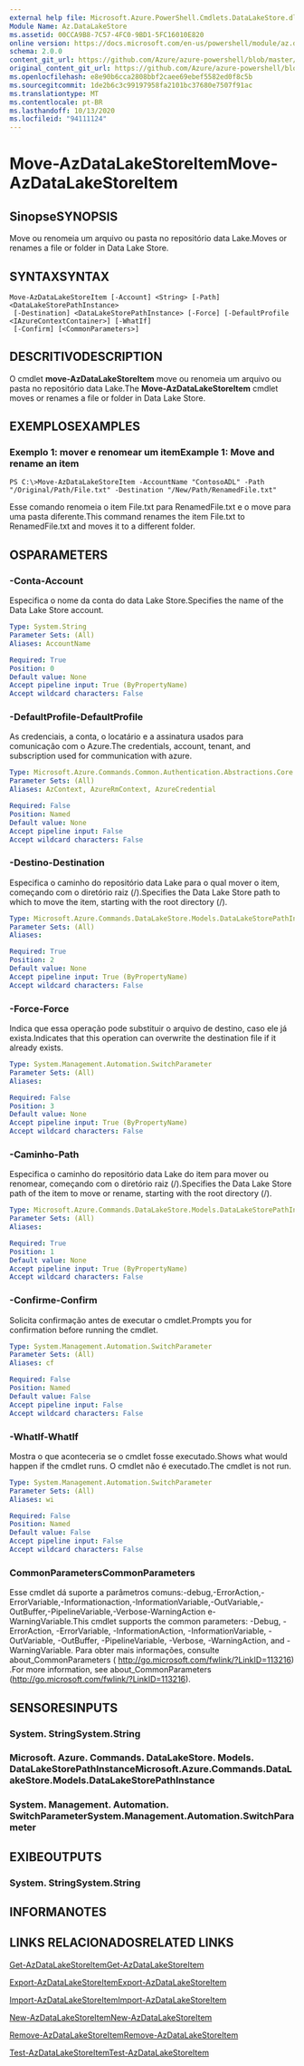 ```yaml
---
external help file: Microsoft.Azure.PowerShell.Cmdlets.DataLakeStore.dll-Help.xml
Module Name: Az.DataLakeStore
ms.assetid: 00CCA9B8-7C57-4FC0-9BD1-5FC16010E820
online version: https://docs.microsoft.com/en-us/powershell/module/az.datalakestore/move-azdatalakestoreitem
schema: 2.0.0
content_git_url: https://github.com/Azure/azure-powershell/blob/master/src/DataLakeStore/DataLakeStore/help/Move-AzDataLakeStoreItem.md
original_content_git_url: https://github.com/Azure/azure-powershell/blob/master/src/DataLakeStore/DataLakeStore/help/Move-AzDataLakeStoreItem.md
ms.openlocfilehash: e8e90b6cca2808bbf2caee69ebef5582ed0f8c5b
ms.sourcegitcommit: 1de2b6c3c99197958fa2101bc37680e7507f91ac
ms.translationtype: MT
ms.contentlocale: pt-BR
ms.lasthandoff: 10/13/2020
ms.locfileid: "94111124"
---
```

# <span data-ttu-id="9bce1-101">Move-AzDataLakeStoreItem</span><span class="sxs-lookup"><span data-stu-id="9bce1-101">Move-AzDataLakeStoreItem</span></span>

## <span data-ttu-id="9bce1-102">Sinopse</span><span class="sxs-lookup"><span data-stu-id="9bce1-102">SYNOPSIS</span></span>
<span data-ttu-id="9bce1-103">Move ou renomeia um arquivo ou pasta no repositório data Lake.</span><span class="sxs-lookup"><span data-stu-id="9bce1-103">Moves or renames a file or folder in Data Lake Store.</span></span>

## <span data-ttu-id="9bce1-104">SYNTAX</span><span class="sxs-lookup"><span data-stu-id="9bce1-104">SYNTAX</span></span>

```
Move-AzDataLakeStoreItem [-Account] <String> [-Path] <DataLakeStorePathInstance>
 [-Destination] <DataLakeStorePathInstance> [-Force] [-DefaultProfile <IAzureContextContainer>] [-WhatIf]
 [-Confirm] [<CommonParameters>]
```

## <span data-ttu-id="9bce1-105">DESCRITIVO</span><span class="sxs-lookup"><span data-stu-id="9bce1-105">DESCRIPTION</span></span>
<span data-ttu-id="9bce1-106">O cmdlet **move-AzDataLakeStoreItem** move ou renomeia um arquivo ou pasta no repositório data Lake.</span><span class="sxs-lookup"><span data-stu-id="9bce1-106">The **Move-AzDataLakeStoreItem** cmdlet moves or renames a file or folder in Data Lake Store.</span></span>

## <span data-ttu-id="9bce1-107">EXEMPLOS</span><span class="sxs-lookup"><span data-stu-id="9bce1-107">EXAMPLES</span></span>

### <span data-ttu-id="9bce1-108">Exemplo 1: mover e renomear um item</span><span class="sxs-lookup"><span data-stu-id="9bce1-108">Example 1: Move and rename an item</span></span>
```
PS C:\>Move-AzDataLakeStoreItem -AccountName "ContosoADL" -Path "/Original/Path/File.txt" -Destination "/New/Path/RenamedFile.txt"
```

<span data-ttu-id="9bce1-109">Esse comando renomeia o item File.txt para RenamedFile.txt e o move para uma pasta diferente.</span><span class="sxs-lookup"><span data-stu-id="9bce1-109">This command renames the item File.txt to RenamedFile.txt and moves it to a different folder.</span></span>

## <span data-ttu-id="9bce1-110">OS</span><span class="sxs-lookup"><span data-stu-id="9bce1-110">PARAMETERS</span></span>

### <span data-ttu-id="9bce1-111">-Conta</span><span class="sxs-lookup"><span data-stu-id="9bce1-111">-Account</span></span>
<span data-ttu-id="9bce1-112">Especifica o nome da conta do data Lake Store.</span><span class="sxs-lookup"><span data-stu-id="9bce1-112">Specifies the name of the Data Lake Store account.</span></span>

```yaml
Type: System.String
Parameter Sets: (All)
Aliases: AccountName

Required: True
Position: 0
Default value: None
Accept pipeline input: True (ByPropertyName)
Accept wildcard characters: False
```

### <span data-ttu-id="9bce1-113">-DefaultProfile</span><span class="sxs-lookup"><span data-stu-id="9bce1-113">-DefaultProfile</span></span>
<span data-ttu-id="9bce1-114">As credenciais, a conta, o locatário e a assinatura usados para comunicação com o Azure.</span><span class="sxs-lookup"><span data-stu-id="9bce1-114">The credentials, account, tenant, and subscription used for communication with azure.</span></span>

```yaml
Type: Microsoft.Azure.Commands.Common.Authentication.Abstractions.Core.IAzureContextContainer
Parameter Sets: (All)
Aliases: AzContext, AzureRmContext, AzureCredential

Required: False
Position: Named
Default value: None
Accept pipeline input: False
Accept wildcard characters: False
```

### <span data-ttu-id="9bce1-115">-Destino</span><span class="sxs-lookup"><span data-stu-id="9bce1-115">-Destination</span></span>
<span data-ttu-id="9bce1-116">Especifica o caminho do repositório data Lake para o qual mover o item, começando com o diretório raiz (/).</span><span class="sxs-lookup"><span data-stu-id="9bce1-116">Specifies the Data Lake Store path to which to move the item, starting with the root directory (/).</span></span>

```yaml
Type: Microsoft.Azure.Commands.DataLakeStore.Models.DataLakeStorePathInstance
Parameter Sets: (All)
Aliases:

Required: True
Position: 2
Default value: None
Accept pipeline input: True (ByPropertyName)
Accept wildcard characters: False
```

### <span data-ttu-id="9bce1-117">-Force</span><span class="sxs-lookup"><span data-stu-id="9bce1-117">-Force</span></span>
<span data-ttu-id="9bce1-118">Indica que essa operação pode substituir o arquivo de destino, caso ele já exista.</span><span class="sxs-lookup"><span data-stu-id="9bce1-118">Indicates that this operation can overwrite the destination file if it already exists.</span></span>

```yaml
Type: System.Management.Automation.SwitchParameter
Parameter Sets: (All)
Aliases:

Required: False
Position: 3
Default value: None
Accept pipeline input: True (ByPropertyName)
Accept wildcard characters: False
```

### <span data-ttu-id="9bce1-119">-Caminho</span><span class="sxs-lookup"><span data-stu-id="9bce1-119">-Path</span></span>
<span data-ttu-id="9bce1-120">Especifica o caminho do repositório data Lake do item para mover ou renomear, começando com o diretório raiz (/).</span><span class="sxs-lookup"><span data-stu-id="9bce1-120">Specifies the Data Lake Store path of the item to move or rename, starting with the root directory (/).</span></span>

```yaml
Type: Microsoft.Azure.Commands.DataLakeStore.Models.DataLakeStorePathInstance
Parameter Sets: (All)
Aliases:

Required: True
Position: 1
Default value: None
Accept pipeline input: True (ByPropertyName)
Accept wildcard characters: False
```

### <span data-ttu-id="9bce1-121">-Confirme</span><span class="sxs-lookup"><span data-stu-id="9bce1-121">-Confirm</span></span>
<span data-ttu-id="9bce1-122">Solicita confirmação antes de executar o cmdlet.</span><span class="sxs-lookup"><span data-stu-id="9bce1-122">Prompts you for confirmation before running the cmdlet.</span></span>

```yaml
Type: System.Management.Automation.SwitchParameter
Parameter Sets: (All)
Aliases: cf

Required: False
Position: Named
Default value: False
Accept pipeline input: False
Accept wildcard characters: False
```

### <span data-ttu-id="9bce1-123">-WhatIf</span><span class="sxs-lookup"><span data-stu-id="9bce1-123">-WhatIf</span></span>
<span data-ttu-id="9bce1-124">Mostra o que aconteceria se o cmdlet fosse executado.</span><span class="sxs-lookup"><span data-stu-id="9bce1-124">Shows what would happen if the cmdlet runs.</span></span>
<span data-ttu-id="9bce1-125">O cmdlet não é executado.</span><span class="sxs-lookup"><span data-stu-id="9bce1-125">The cmdlet is not run.</span></span>

```yaml
Type: System.Management.Automation.SwitchParameter
Parameter Sets: (All)
Aliases: wi

Required: False
Position: Named
Default value: False
Accept pipeline input: False
Accept wildcard characters: False
```

### <span data-ttu-id="9bce1-126">CommonParameters</span><span class="sxs-lookup"><span data-stu-id="9bce1-126">CommonParameters</span></span>
<span data-ttu-id="9bce1-127">Esse cmdlet dá suporte a parâmetros comuns:-debug,-ErrorAction,-ErrorVariable,-Informationaction,-InformationVariable,-OutVariable,-OutBuffer,-PipelineVariable,-Verbose-WarningAction e-WarningVariable.</span><span class="sxs-lookup"><span data-stu-id="9bce1-127">This cmdlet supports the common parameters: -Debug, -ErrorAction, -ErrorVariable, -InformationAction, -InformationVariable, -OutVariable, -OutBuffer, -PipelineVariable, -Verbose, -WarningAction, and -WarningVariable.</span></span> <span data-ttu-id="9bce1-128">Para obter mais informações, consulte about_CommonParameters ( http://go.microsoft.com/fwlink/?LinkID=113216) .</span><span class="sxs-lookup"><span data-stu-id="9bce1-128">For more information, see about_CommonParameters (http://go.microsoft.com/fwlink/?LinkID=113216).</span></span>

## <span data-ttu-id="9bce1-129">SENSORES</span><span class="sxs-lookup"><span data-stu-id="9bce1-129">INPUTS</span></span>

### <span data-ttu-id="9bce1-130">System. String</span><span class="sxs-lookup"><span data-stu-id="9bce1-130">System.String</span></span>

### <span data-ttu-id="9bce1-131">Microsoft. Azure. Commands. DataLakeStore. Models. DataLakeStorePathInstance</span><span class="sxs-lookup"><span data-stu-id="9bce1-131">Microsoft.Azure.Commands.DataLakeStore.Models.DataLakeStorePathInstance</span></span>

### <span data-ttu-id="9bce1-132">System. Management. Automation. SwitchParameter</span><span class="sxs-lookup"><span data-stu-id="9bce1-132">System.Management.Automation.SwitchParameter</span></span>

## <span data-ttu-id="9bce1-133">EXIBE</span><span class="sxs-lookup"><span data-stu-id="9bce1-133">OUTPUTS</span></span>

### <span data-ttu-id="9bce1-134">System. String</span><span class="sxs-lookup"><span data-stu-id="9bce1-134">System.String</span></span>

## <span data-ttu-id="9bce1-135">INFORMA</span><span class="sxs-lookup"><span data-stu-id="9bce1-135">NOTES</span></span>

## <span data-ttu-id="9bce1-136">LINKS RELACIONADOS</span><span class="sxs-lookup"><span data-stu-id="9bce1-136">RELATED LINKS</span></span>

[<span data-ttu-id="9bce1-137">Get-AzDataLakeStoreItem</span><span class="sxs-lookup"><span data-stu-id="9bce1-137">Get-AzDataLakeStoreItem</span></span>](./Get-AzDataLakeStoreItem.md)

[<span data-ttu-id="9bce1-138">Export-AzDataLakeStoreItem</span><span class="sxs-lookup"><span data-stu-id="9bce1-138">Export-AzDataLakeStoreItem</span></span>](./Export-AzDataLakeStoreItem.md)

[<span data-ttu-id="9bce1-139">Import-AzDataLakeStoreItem</span><span class="sxs-lookup"><span data-stu-id="9bce1-139">Import-AzDataLakeStoreItem</span></span>](./Import-AzDataLakeStoreItem.md)

[<span data-ttu-id="9bce1-140">New-AzDataLakeStoreItem</span><span class="sxs-lookup"><span data-stu-id="9bce1-140">New-AzDataLakeStoreItem</span></span>](./New-AzDataLakeStoreItem.md)

[<span data-ttu-id="9bce1-141">Remove-AzDataLakeStoreItem</span><span class="sxs-lookup"><span data-stu-id="9bce1-141">Remove-AzDataLakeStoreItem</span></span>](./Remove-AzDataLakeStoreItem.md)

[<span data-ttu-id="9bce1-142">Test-AzDataLakeStoreItem</span><span class="sxs-lookup"><span data-stu-id="9bce1-142">Test-AzDataLakeStoreItem</span></span>](./Test-AzDataLakeStoreItem.md)


